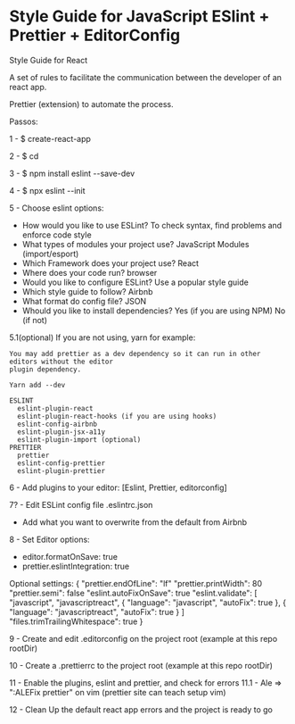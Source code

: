 # Style Guide for JavaScript ESlint + Prettier + EditorConfig

 Style Guide for React

 A set of rules to facilitate the communication between the developer of an react
app.

Prettier (extension) to automate the process.

Passos:

1 - $ create-react-app <project-name>

2 - $ cd <project-name>

3 - $ npm install eslint --save-dev

4 - $ npx eslint --init

5 - Choose eslint options:
  - How would you like to use ESLint? To check syntax, find problems and enforce
  code style
  - What types of modules your project use? JavaScript Modules (import/esport)
  - Which Framework does your project use? React
  - Where does your code run? browser
  - Would you like to configure ESLint? Use a popular style guide
  - Which style guide to follow? Airbnb
  - What format do config file? JSON
  - Whould you like to install dependencies? Yes (if you are using NPM) No (if not)

  5.1(optional) If you are not using, yarn for example:
    
    You may add prettier as a dev dependency so it can run in other editors without the editor
    plugin dependency.

    Yarn add --dev
	
    ESLINT
      eslint-plugin-react
      eslint-plugin-react-hooks (if you are using hooks)
      eslint-config-airbnb
      eslint-plugin-jsx-a11y
      eslint-plugin-import (optional)
    PRETTIER
      prettier
      eslint-config-prettier
      eslint-plugin-prettier

6 - Add plugins to your editor: [Eslint, Prettier, editorconfig]

7? - Edit ESLint config file .eslintrc.json
  - Add what you want to overwrite from the default from Airbnb

8 - Set Editor options:
  - editor.formatOnSave: true
  - prettier.eslintIntegration: true
  
  Optional settings:
    {
      "prettier.endOfLine": "lf"
      "prettier.printWidth": 80
      "prettier.semi": false
      "eslint.autoFixOnSave": true
      "eslint.validate": [
        "javascript",
        "javascriptreact",
        { "language": "javascript", "autoFix": true },
        { "language": "javascriptreact", "autoFix": true }
      ]
      "files.trimTrailingWhitespace": true
    }

9 - Create and edit .editorconfig on the project root (example at this repo rootDir)

10 - Create a .prettierrc to the project root (example at this repo rootDir)

11 - Enable the plugins, eslint and prettier, and check for errors
  11.1 - Ale => ":ALEFix prettier" on vim (prettier site can teach setup vim)

12 - Clean Up the default react app errors and the project is ready to go
